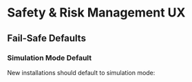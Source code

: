 # Safety & Risk Management UX

## Fail-Safe Defaults

### **Simulation Mode Default**
New installations should default to simulation mode:

```yaml